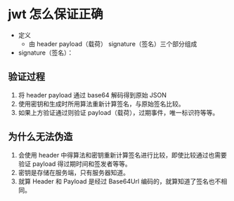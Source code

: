# jwt 怎么保证正确

- 定义
  - 由 header payload（载荷） signature（签名）三个部分组成
- signature（签名）：

## 验证过程

1. 将 header payload 通过 base64 解码得到原始 JSON
2. 使用密钥和生成时所用算法重新计算签名，与原始签名比较。
3. 如果上方验证通过则验证 payload（载荷），过期事件，唯一标识符等等。

## 为什么无法伪造

1. 会使用 header 中得算法和密钥重新计算签名进行比较，即使比较通过也需要验证 payload 得过期时间和签发者等等。
2. 密钥是存储在服务端，只有服务器知道。
3. 就算 Header 和 Payload 是经过 Base64Url 编码的，就算知道了签名也不相同。
